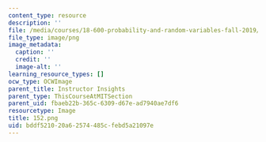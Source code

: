 ```yaml
---
content_type: resource
description: ''
file: /media/courses/18-600-probability-and-random-variables-fall-2019/bddf521020a62574485cfebd5a21097e_152.png
file_type: image/png
image_metadata:
  caption: ''
  credit: ''
  image-alt: ''
learning_resource_types: []
ocw_type: OCWImage
parent_title: Instructor Insights
parent_type: ThisCourseAtMITSection
parent_uid: fbaeb22b-365c-6309-d67e-ad7940ae7df6
resourcetype: Image
title: 152.png
uid: bddf5210-20a6-2574-485c-febd5a21097e
---
```


